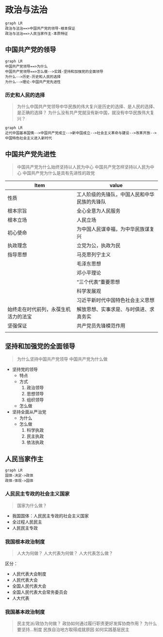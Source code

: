 # 政治与法治

```mermaid
graph LR
政治与法治==>中国共产党的领导-根本保证
政治与法治==>人民当家作主-本质特征
```

## 中国共产党的领导

```mermaid
graph LR
中国共产党领导==>为什么
中国共产党领导==>怎么做-->实践-坚持和加强党的全面领导
为什么-->历史-历史和人民的选择
为什么-->理论-中国共产党先进性
```

### 历史和人民的选择

> 为什么中国共产党领导中华民族的伟大复兴是历史的选择、是人民的选择、是正确的选择？
> 为什么没有共产党就没有新中国，就没有中华民族伟大复兴？

```mermaid
graph LR
近代中国基本国情-->中国共产党成立-->新中国成立-->社会主义革命与建设-->改革开放-->中国特色社会主义进入新时代
```

## 中国共产党先进性

> 中国共产党为什么始终坚持以人民为中心
> 中国共产党怎样坚持以人民为中心
> 中国共产党为什么是具有先进性的政党

| Item                                 | value                                        |
| ------------------------------------ | -------------------------------------------- |
| 性质                                 | 工人阶级的先锋队，中国人民和中华民族的先锋队 |
| 根本宗旨                             | 全心全意为人民服务                           |
| 根本立场                             | 人民立场                                     |
| 初心使命                             | 为中国人民谋幸福，为中华民族谋复兴           |
| 执政理念                             | 立党为公，执政为民                           |
| 指导思想                             | 马克思列宁主义                               |
|                                      | 毛泽东思想                                   |
|                                      | 邓小平理论                                   |
|                                      | “三个代表”重要思想                           |
|                                      | 科学发展观                                   |
|                                      | 习近平新时代中国特色社会主义思想             |
| 始终走在时代前列，永葆生机活力的法宝 | 解放思想、实事求是、与时俱进、求真务实       |
| 坚强保证                             | 共产党员先锋模范作用                         |
|                                      |                                              |

## 坚持和加强党的全面领导

> 为什么坚持中国共产党领导
> 中国共产党为什么做

- 坚持党的领导
	- 特点
	- 方式
		1. 政治领导
		2. 思想领导
		3. 组织领导
	- 怎么做
- 坚持全面从严治党
	- 为什么
	- 怎么做
		1. 科学执政
		2. 民主执政
		3. 依法执政

## 人民当家作主

```mermaid
graph LR
国体-决定->政体
政体-体现->国体
```

### 人民民主专政的社会主义国家

> 国家为什么做？

- 我国国体：人民民主专政的社会主义国家
- 全过程人民民主
- 人民民主专政

### 我国根本政治制度

> 人大为何做？
> 人大代表为何做？
> 人大代表怎么做？

区分：

- 人民代表大会制度
- 人民代表大会
- 全国人民代表大会
- 全国人民代表大会常务委员会
- 人大代表

### 我国基本政治制度

> 民主党派/政协为何做？
> 政协如何通过履行职责更好发挥协商作用？
> 为什么要坚持…制度
> 民族自治地方取得成就原因
> 如何实践基层民主
